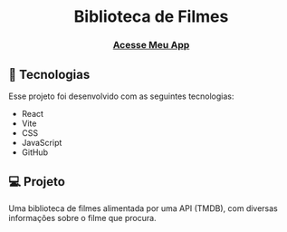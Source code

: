 <h1 align="center"> Biblioteca de Filmes </h1>

<h3 align="center">
  <a href="https://shaversh1an.github.io/Biblioteca-de-Filmes/">Acesse Meu App</a>
</h3>

## 🚀 Tecnologias

Esse projeto foi desenvolvido com as seguintes tecnologias:


- React
- Vite
- CSS
- JavaScript
- GitHub

## 💻 Projeto

Uma biblioteca de filmes alimentada por uma API (TMDB), com diversas informações sobre o filme que procura. 
